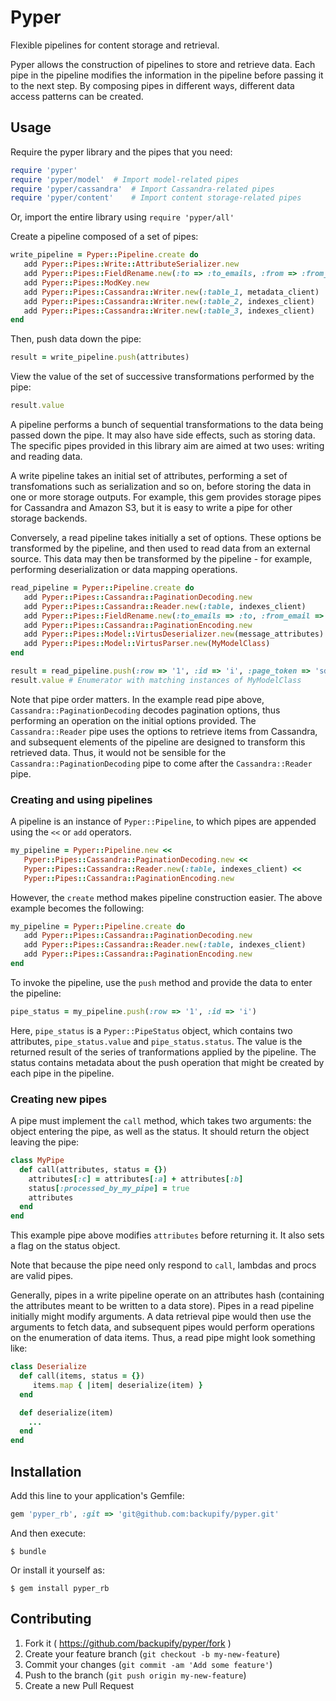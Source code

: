 # Pyper

Flexible pipelines for content storage and retrieval.

Pyper allows the construction of pipelines to store and retrieve data. Each pipe in the pipeline modifies the
information in the pipeline before passing it to the next step. By composing pipes in different ways, different
data access patterns can be created.

## Usage

Require the pyper library and the pipes that you need:

```ruby
require 'pyper'
require 'pyper/model'  # Import model-related pipes
require 'pyper/cassandra'  # Import Cassandra-related pipes
require 'pyper/content'    # Import content storage-related pipes
```

Or, import the entire library using `require 'pyper/all'`

Create a pipeline composed of a set of pipes:

```ruby
write_pipeline = Pyper::Pipeline.create do
   add Pyper::Pipes::Write::AttributeSerializer.new
   add Pyper::Pipes::FieldRename.new(:to => :to_emails, :from => :from_email)
   add Pyper::Pipes::ModKey.new
   add Pyper::Pipes::Cassandra::Writer.new(:table_1, metadata_client)
   add Pyper::Pipes::Cassandra::Writer.new(:table_2, indexes_client)
   add Pyper::Pipes::Cassandra::Writer.new(:table_3, indexes_client)
end
```

Then, push data down the pipe:

```ruby
result = write_pipeline.push(attributes)
```

View the value of the set of successive transformations performed by the pipe:
```ruby
result.value
```

A pipeline performs a bunch of sequential transformations to the data being passed down the pipe. It may also have side
effects, such as storing data. The specific pipes provided in this library aim are aimed at two uses: writing and
reading data.

A write pipeline takes an initial set of attributes, performing a set of transfomations such as serialization and so on,
before storing the data in one or more storage outputs. For example, this gem provides storage pipes for Cassandra and
Amazon S3, but it is easy to write a pipe for other storage backends.

Conversely, a read pipeline takes initially a set of options. These options be transformed by the pipeline, and then used
to read data from an external source. This data may then be transformed by the pipeline - for example, performing
deserialization or data mapping operations.

```ruby
read_pipeline = Pyper::Pipeline.create do
   add Pyper::Pipes::Cassandra::PaginationDecoding.new
   add Pyper::Pipes::Cassandra::Reader.new(:table, indexes_client)
   add Pyper::Pipes::FieldRename.new(:to_emails => :to, :from_email => :from)
   add Pyper::Pipes::Cassandra::PaginationEncoding.new
   add Pyper::Pipes::Model::VirtusDeserializer.new(message_attributes)
   add Pyper::Pipes::Model::VirtusParser.new(MyModelClass)
end

result = read_pipeline.push(:row => '1', :id => 'i', :page_token => 'sdf')
result.value # Enumerator with matching instances of MyModelClass
```

Note that pipe order matters. In the example read pipe above, `Cassandra::PaginationDecoding` decodes pagination options, thus
performing an operation on the initial options provided. The `Cassandra::Reader` pipe uses the options to retrieve items from
Cassandra, and subsequent elements of the pipeline are designed to transform this retrieved data. Thus, it would not be
sensible for the `Cassandra::PaginationDecoding` pipe to come after the `Cassandra::Reader` pipe.

### Creating and using pipelines

A pipeline is an instance of `Pyper::Pipeline`, to which pipes are appended using the `<<` or `add` operators.

```ruby
my_pipeline = Pyper::Pipeline.new <<
   Pyper::Pipes::Cassandra::PaginationDecoding.new <<
   Pyper::Pipes::Cassandra::Reader.new(:table, indexes_client) <<
   Pyper::Pipes::Cassandra::PaginationEncoding.new
```

However, the `create` method makes pipeline construction easier. The above example becomes the following:

```ruby
my_pipeline = Pyper::Pipeline.create do
   add Pyper::Pipes::Cassandra::PaginationDecoding.new
   add Pyper::Pipes::Cassandra::Reader.new(:table, indexes_client)
   add Pyper::Pipes::Cassandra::PaginationEncoding.new
end
```

To invoke the pipeline, use the `push` method and provide the data to enter the pipeline:

```ruby
pipe_status = my_pipeline.push(:row => '1', :id => 'i')
```

Here, `pipe_status` is a `Pyper::PipeStatus` object, which contains two attributes, `pipe_status.value` and
`pipe_status.status`. The value is the returned result of the series of tranformations applied by the pipeline. The status
contains metadata about the push operation that might be created by each pipe in the pipeline.

### Creating new pipes

A pipe must implement the `call` method, which takes two arguments: the object entering the pipe, as well as the status. It
should return the object leaving the pipe:

```ruby
class MyPipe
  def call(attributes, status = {})
    attributes[:c] = attributes[:a] + attributes[:b]
    status[:processed_by_my_pipe] = true
    attributes
  end
end
```

This example pipe above modifies `attributes` before returning it. It also sets a flag on the status object.

Note that because the pipe need only respond to `call`, lambdas and procs are valid pipes.

Generally, pipes in a write pipeline operate on an attributes hash (containing the attributes meant to be written to a data
store). Pipes in a read pipeline initially might modify arguments. A data retrieval pipe would then use the arguments to
fetch data, and subsequent pipes would perform operations on the enumeration of data items. Thus, a read pipe might look
something like:

```ruby
class Deserialize
  def call(items, status = {})
     items.map { |item| deserialize(item) }
  end

  def deserialize(item)
    ...
  end
end
```

## Installation

Add this line to your application's Gemfile:

```ruby
gem 'pyper_rb', :git => 'git@github.com:backupify/pyper.git'
```

And then execute:

    $ bundle

Or install it yourself as:

    $ gem install pyper_rb

## Contributing

1. Fork it ( https://github.com/backupify/pyper/fork )
2. Create your feature branch (`git checkout -b my-new-feature`)
3. Commit your changes (`git commit -am 'Add some feature'`)
4. Push to the branch (`git push origin my-new-feature`)
5. Create a new Pull Request
